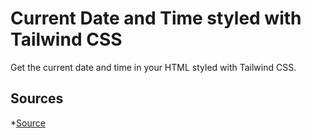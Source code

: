 # Current Date and Time styled with Tailwind CSS

Get the current date and time in your HTML styled with Tailwind CSS.

## Sources
*[Source](URL)